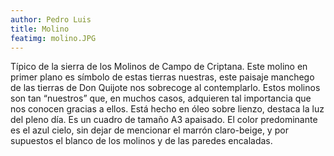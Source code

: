 ```yaml
---
author: Pedro Luis
title: Molino
featimg: molino.JPG
---
```

Típico de la sierra de los Molinos de Campo de Criptana. Este molino en primer plano es símbolo de estas tierras nuestras, este paisaje manchego de las tierras de Don Quijote nos sobrecoge al contemplarlo.
Estos molinos son tan “nuestros” que, en muchos casos, adquieren tal importancia que nos conocen gracias a ellos. Está hecho en óleo sobre lienzo, destaca la luz del pleno día.
Es un cuadro de tamaño A3 apaisado. El color predominante es el azul cielo, sin dejar de mencionar el marrón claro-beige, y por supuestos el blanco de los molinos y de las paredes encaladas.
